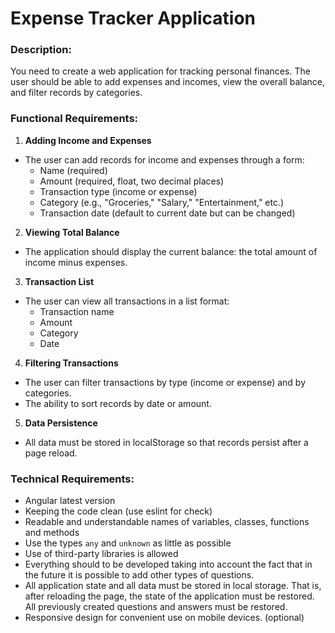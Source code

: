 # **Expense Tracker Application**

### **Description:**

You need to create a web application for tracking personal finances. The user should be able to add expenses and incomes, view the overall balance, and filter records by categories.

### **Functional Requirements:**

1. **Adding Income and Expenses**
  - The user can add records for income and expenses through a form:
    - Name (required)
    - Amount (required, float, two decimal places)
    - Transaction type (income or expense)
    - Category (e.g., "Groceries," "Salary," "Entertainment," etc.)
    - Transaction date (default to current date but can be changed)
2. **Viewing Total Balance**
  - The application should display the current balance: the total amount of income minus expenses.
3. **Transaction List**
  - The user can view all transactions in a list format:
    - Transaction name
    - Amount
    - Category
    - Date
4. **Filtering Transactions**
  - The user can filter transactions by type (income or expense) and by categories.
  - The ability to sort records by date or amount.
5. **Data Persistence**
  - All data must be stored in localStorage so that records persist after a page reload.

### **Technical Requirements:**

- Angular latest version
- Keeping the code clean (use eslint for check)
- Readable and understandable names of variables, classes, functions and methods
- Use the types `any` and `unknown` as little as possible
- Use of third-party libraries is allowed
- Everything should to be developed taking into account the fact that in the future it is possible to add other types of questions.
- All application state and all data must be stored in local storage. That is, after reloading the page, the state of the application must be restored. All previously created questions and answers must be restored.
- Responsive design for convenient use on mobile devices. (optional)
